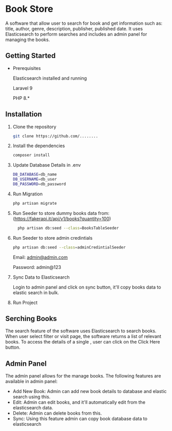 # Book Store

A software that allow user to search for book and get information such as: title, author, genre, description, publisher, published date. It uses Elasticsearch to perform searches and includes an admin panel for managing the books.

## Getting Started

* Prerequisites 

  Elasticsearch installed and running
  
  Laravel 9

  PHP 8.*

## Installation
1.  Clone the repository

      ```bash
     git clone https://github.com/........
     ```

2.  Install the dependencies

    ```bash
    composer install
    ```
3. Update Database Details in .env
    ```bash
    DB_DATABASE=db_name
    DB_USERNAME=db_user
    DB_PASSWORD=db_password
    ```
4.  Run Migration 
    ```bash
    php artisan migrate
    ```
5. Run Seeder to store dummy books data from: (https://fakerapi.it/api/v1/books?quantity=100)
   ```bash
     php artisan db:seed --class=BooksTableSeeder  
   ```
6. Run Seeder to store admin credintials
   ```bash
   php artisan db:seed --class=adminCredintialSeeder
   ```
   Email: admin@admin.com

   Password: admin@123
7. Sync Data to Elasticsearch
   
   Login to admin panel and click on sync button, it'll copy books data to elastic search in bulk.
8. Run Project

  ## Serching Books
  The search feature of the software uses Elasticsearch to search books. When user select filter or visit page, the software returns a list of relevant books. To access the details of a single , user can click on the Click Here button.

## Admin Panel
   The admin panel allows for the manage books. The following features are available in admin panel:
* Add New Book: Admin can add new book details to database and elastic search using this.
* Edit: Admin can edit books, and it'll automatically edit from the elasticsearch data.
* Delete: Admin can delete books from this.
* Sync: Using this feature admin can copy book database data to elasticsearch